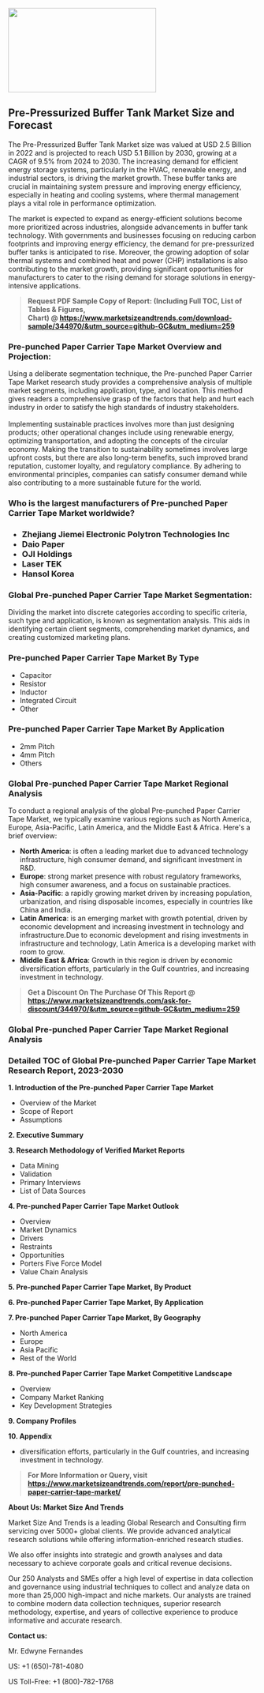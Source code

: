 <p><img class="alignnone size-medium wp-image-20088" src="https://ffe5etoiles.com/wp-content/uploads/2024/12/MST1-300x171.png" alt="" width="300" height="171" /></p><h2>Pre-Pressurized Buffer Tank Market Size and Forecast</h2><p>The Pre-Pressurized Buffer Tank Market size was valued at USD 2.5 Billion in 2022 and is projected to reach USD 5.1 Billion by 2030, growing at a CAGR of 9.5% from 2024 to 2030. The increasing demand for efficient energy storage systems, particularly in the HVAC, renewable energy, and industrial sectors, is driving the market growth. These buffer tanks are crucial in maintaining system pressure and improving energy efficiency, especially in heating and cooling systems, where thermal management plays a vital role in performance optimization.</p><p>The market is expected to expand as energy-efficient solutions become more prioritized across industries, alongside advancements in buffer tank technology. With governments and businesses focusing on reducing carbon footprints and improving energy efficiency, the demand for pre-pressurized buffer tanks is anticipated to rise. Moreover, the growing adoption of solar thermal systems and combined heat and power (CHP) installations is also contributing to the market growth, providing significant opportunities for manufacturers to cater to the rising demand for storage solutions in energy-intensive applications.</p></p><blockquote id="" class=""><strong>Request PDF Sample Copy of Report: (Including Full TOC, List of Tables &amp; Figures, Chart)&nbsp;@&nbsp;<strong><a href="https://www.marketsizeandtrends.com/download-sample/344970/&utm_source=github-GC&utm_medium=259" target="_blank">https://www.marketsizeandtrends.com/download-sample/344970/&utm_source=github-GC&utm_medium=259</a></strong></strong></blockquote><h3 id="" class="">Pre-punched Paper Carrier Tape Market&nbsp;Overview and Projection:</h3><p id="" class="">Using a deliberate segmentation technique, the Pre-punched Paper Carrier Tape Market research study provides a comprehensive analysis of multiple market segments, including application, type, and location. This method gives readers a comprehensive grasp of the factors that help and hurt each industry in order to satisfy the high standards of industry stakeholders. <br /> <br />Implementing sustainable practices involves more than just designing products; other operational changes include using renewable energy, optimizing transportation, and adopting the concepts of the circular economy. Making the transition to sustainability sometimes involves large upfront costs, but there are also long-term benefits, such improved brand reputation, customer loyalty, and regulatory compliance. By adhering to environmental principles, companies can satisfy consumer demand while also contributing to a more sustainable future for the world.</p><h3 id="" class="">Who is the largest manufacturers of&nbsp;Pre-punched Paper Carrier Tape Market worldwide?</h3><h3 class=""><p><ul><li>Zhejiang Jiemei Electronic Polytron Technologies Inc </li><li> Daio Paper </li><li> OJI Holdings </li><li> Laser TEK </li><li> Hansol Korea</li></ul></p></h3><h3 id="" class="">Global&nbsp;Pre-punched Paper Carrier Tape Market Segmentation:</h3><p id="" class="">Dividing the market into discrete categories according to specific criteria, such type and application, is known as segmentation analysis. This aids in identifying certain client segments, comprehending market dynamics, and creating customized marketing plans.</p><h3 id="" class="">Pre-punched Paper Carrier Tape Market&nbsp;By Type</h3><p><p><ul><li>Capacitor</li><li> Resistor</li><li> Inductor</li><li> Integrated Circuit</li><li> Other</p></li></ul></p></p><h3 id="" class="">Pre-punched Paper Carrier Tape Market&nbsp;By Application</h3><p class=""><p><ul><li>2mm Pitch</li><li> 4mm Pitch</li><li> Others</li></ul></p></p><h3 id="" class="">Global Pre-punched Paper Carrier Tape Market Regional Analysis</h3><p id="" class="">To conduct a regional analysis of the global Pre-punched Paper Carrier Tape Market, we typically examine various regions such as North America, Europe, Asia-Pacific, Latin America, and the Middle East &amp; Africa. Here's a brief overview:</p><ul><li><strong>North America</strong>: is often a leading market due to advanced technology infrastructure, high consumer demand, and significant investment in R&amp;D.</li><li><strong>Europe</strong>: strong market presence with robust regulatory frameworks, high consumer awareness, and a focus on sustainable practices.</li><li><strong>Asia-Pacific</strong>: a rapidly growing market driven by increasing population, urbanization, and rising disposable incomes, especially in countries like China and India.</li><li><strong>Latin America</strong>: is an emerging market with growth potential, driven by economic development and increasing investment in technology and infrastructure.Due to economic development and rising investments in infrastructure and technology, Latin America is a developing market with room to grow.</li><li><strong>Middle East &amp; Africa</strong>: Growth in this region is driven by economic diversification efforts, particularly in the Gulf countries, and increasing investment in technology.</li></ul><blockquote id="" class=""><strong>Get a Discount On The Purchase Of This Report @ <strong><a href="https://www.marketsizeandtrends.com/ask-for-discount/344970/&utm_source=github-GC&utm_medium=259" target="_blank">https://www.marketsizeandtrends.com/ask-for-discount/344970/&utm_source=github-GC&utm_medium=259</a></strong></strong></blockquote><h3 id="" class="">Global Pre-punched Paper Carrier Tape Market Regional Analysis</h3><h3 id="" class="">Detailed TOC of Global Pre-punched Paper Carrier Tape Market Research Report, 2023-2030</h3><p id="" class=""><strong>1. Introduction of the Pre-punched Paper Carrier Tape Market</strong></p><ul><li>Overview of the Market</li><li>Scope of Report</li><li>Assumptions</li></ul><p id="" class=""><strong>2. Executive Summary</strong></p><p id="" class=""><strong>3. Research Methodology of Verified Market Reports</strong></p><ul><li>Data Mining</li><li>Validation</li><li>Primary Interviews</li><li>List of Data Sources</li></ul><p id="" class=""><strong>4. Pre-punched Paper Carrier Tape Market Outlook</strong></p><ul><li>Overview</li><li>Market Dynamics</li><li>Drivers</li><li>Restraints</li><li>Opportunities</li><li>Porters Five Force Model</li><li>Value Chain Analysis</li></ul><p id="" class=""><strong>5. Pre-punched Paper Carrier Tape Market, By Product</strong></p><p id="" class=""><strong>6. Pre-punched Paper Carrier Tape Market, By Application</strong></p><p id="" class=""><strong>7. Pre-punched Paper Carrier Tape Market, By Geography</strong></p><ul><li>North America</li><li>Europe</li><li>Asia Pacific</li><li>Rest of the World</li></ul><p id="" class=""><strong>8. Pre-punched Paper Carrier Tape Market Competitive Landscape</strong></p><ul><li>Overview</li><li>Company Market Ranking</li><li>Key Development Strategies</li></ul><p id="" class=""><strong>9. Company Profiles</strong></p><p id="" class=""><strong>10. Appendix</strong></p><ul><li>diversification efforts, particularly in the Gulf countries, and increasing investment in technology.</li></ul><blockquote id="" class=""><strong>For More Information or Query, visit <strong><strong><a href="https://www.marketsizeandtrends.com/report/pre-punched-paper-carrier-tape-market/" target="_blank">https://www.marketsizeandtrends.com/report/pre-punched-paper-carrier-tape-market/</a></strong></strong></strong></blockquote><p id="" class=""><strong>About Us: Market Size And Trends</strong></p><p id="" class="">Market Size And Trends is a leading Global Research and Consulting firm servicing over 5000+ global clients. We provide advanced analytical research solutions while offering information-enriched research studies.</p><p id="" class="">We also offer insights into strategic and growth analyses and data necessary to achieve corporate goals and critical revenue decisions.</p><p id="" class="">Our 250 Analysts and SMEs offer a high level of expertise in data collection and governance using industrial techniques to collect and analyze data on more than 25,000 high-impact and niche markets. Our analysts are trained to combine modern data collection techniques, superior research methodology, expertise, and years of collective experience to produce informative and accurate research.</p><p id="" class=""><strong>Contact us:</strong></p><p id="" class="">Mr. Edwyne Fernandes</p><p id="" class="">US: +1 (650)-781-4080</p><p id="" class="">US Toll-Free: +1 (800)-782-1768</p>

